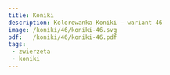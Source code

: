 ```yaml
---
title: Koniki
description: Kolorowanka Koniki – wariant 46
image: /koniki/46/koniki-46.svg
pdf:   /koniki/46/koniki-46.pdf
tags:
 - zwierzeta
 - koniki
---
```

